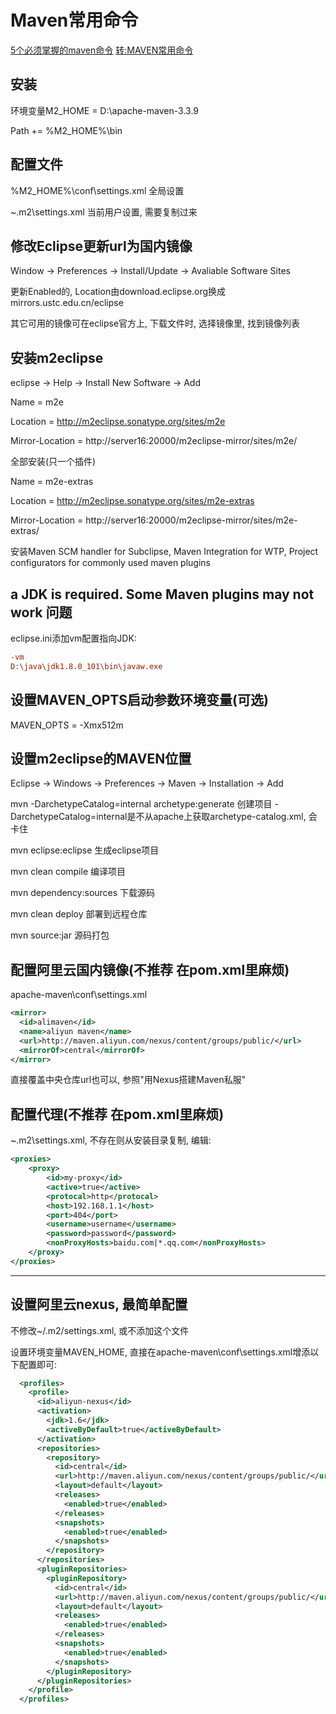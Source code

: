 # Maven常用命令

[5个必须掌握的maven命令](http://www.cnblogs.com/MyFavorite/archive/2012/03/18/2404330.html)
[转:MAVEN常用命令](http://www.cnblogs.com/phoebus0501/archive/2011/05/10/2042511.html)


## 安装

环境变量M2_HOME = D:\apache-maven-3.3.9

Path += %M2_HOME%\bin


## 配置文件

%M2_HOME%\conf\settings.xml 全局设置

~\.m2\settings.xml 当前用户设置, 需要复制过来




## 修改Eclipse更新url为国内镜像

Window -> Preferences -> Install/Update -> Avaliable Software Sites

更新Enabled的, Location由download.eclipse.org换成mirrors.ustc.edu.cn/eclipse

其它可用的镜像可在eclipse官方上, 下载文件时, 选择镜像里, 找到镜像列表

## 安装m2eclipse

eclipse -> Help -> Install New Software -> Add

Name = m2e

Location = http://m2eclipse.sonatype.org/sites/m2e

Mirror-Location = http://server16:20000/m2eclipse-mirror/sites/m2e/

全部安装(只一个插件)

Name = m2e-extras

Location = http://m2eclipse.sonatype.org/sites/m2e-extras

Mirror-Location = http://server16:20000/m2eclipse-mirror/sites/m2e-extras/

安装Maven SCM handler for Subclipse, Maven Integration for WTP, Project configurators for commonly used maven plugins


## a JDK is required. Some Maven plugins may not work 问题

eclipse.ini添加vm配置指向JDK:

```ini
-vm
D:\java\jdk1.8.0_101\bin\javaw.exe
```

## 设置MAVEN_OPTS启动参数环境变量(可选)

MAVEN_OPTS = -Xmx512m


## 设置m2eclipse的MAVEN位置

Eclipse -> Windows -> Preferences -> Maven -> Installation -> Add




mvn -DarchetypeCatalog=internal archetype:generate 创建项目 -DarchetypeCatalog=internal是不从apache上获取archetype-catalog.xml, 会卡住

mvn eclipse:eclipse 生成eclipse项目

mvn clean compile 编译项目

mvn dependency:sources 下载源码

mvn clean deploy 部署到远程仓库

mvn source:jar 源码打包







## 配置阿里云国内镜像(不推荐 在pom.xml里麻烦)

apache-maven\conf\settings.xml

```xml
<mirror>
  <id>alimaven</id>
  <name>aliyun maven</name>
  <url>http://maven.aliyun.com/nexus/content/groups/public/</url>
  <mirrorOf>central</mirrorOf>        
</mirror>
```

直接覆盖中央仓库url也可以, 参照"用Nexus搭建Maven私服"


## 配置代理(不推荐 在pom.xml里麻烦)

~\.m2\settings.xml, 不存在则从安装目录复制, 编辑:

```xml
<proxies>
	<proxy>
		<id>my-proxy</id>
		<active>true</active>
		<protocal>http</protocal>
		<host>192.168.1.1</host>
		<port>404</port>
		<username>username</username>
		<password>password</password>
		<nonProxyHosts>baidu.com|*.qq.com</nonProxyHosts>
	</proxy>
</proxies>
```





------

## 设置阿里云nexus, 最简单配置

不修改~/.m2/settings.xml, 或不添加这个文件

设置环境变量MAVEN_HOME, 直接在apache-maven\conf\settings.xml增添以下配置即可:

```xml
  <profiles>
	<profile>
	  <id>aliyun-nexus</id>
      <activation>
        <jdk>1.6</jdk>
		<activeByDefault>true</activeByDefault>
      </activation>
      <repositories>
        <repository>
          <id>central</id>
          <url>http://maven.aliyun.com/nexus/content/groups/public/</url>
          <layout>default</layout>
          <releases>
		    <enabled>true</enabled>
		  </releases>
		  <snapshots>
		    <enabled>true</enabled>
		  </snapshots>
        </repository>
      </repositories>
	  <pluginRepositories>
        <pluginRepository>
          <id>central</id>
          <url>http://maven.aliyun.com/nexus/content/groups/public/</url>
          <layout>default</layout>
          <releases>
		    <enabled>true</enabled>
		  </releases>
		  <snapshots>
		    <enabled>true</enabled>
		  </snapshots>
        </pluginRepository>
	  </pluginRepositories>
	</profile>
  </profiles>
```